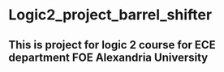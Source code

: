# Logic2_project_barrel_shifter
## This is project for logic 2 course for ECE department FOE Alexandria University 

